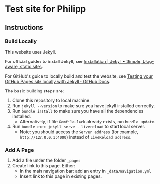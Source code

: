 # Test site for Philipp

## Instructions

### Build Locally

This website uses Jekyll.

For official guides to install Jekyll, see [Installation | Jekyll • Simple, blog-aware, static sites](https://jekyllrb.com/docs/installation/).

For GitHub's guide to locally build and test the website, see [Testing your GitHub Pages site locally with Jekyll - GitHub Docs](https://docs.github.com/en/github/working-with-github-pages/testing-your-github-pages-site-locally-with-jekyll).

The basic building steps are:

1. Clone this repository to local machine.
1. Run `jekyll --version` to make sure you have jekyll installed correctly.
1. Run `bundle install` to make sure you have all the dependencies installed.
    - Alternatively, if file `Gemfile.lock` already exists, run `bundle update`.
1. Run `bundle exec jekyll serve --livereload` to start local server.
    - Note: you should access the `Server address` (for example, `http://127.0.0.1:4000`) instead of `LiveReload address`. 

### Add A Page

1. Add a file under the folder `_pages`
2. Create link to this page. Either:
    - In the main navigation bar: add an entry in `_data/navigation.yml`
    - Insert link to this page in existing pages.
